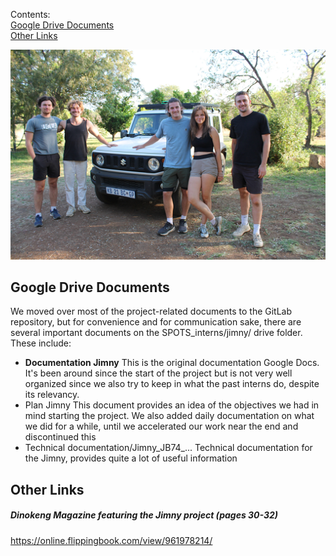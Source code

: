 

Contents: <br>
[Google Drive Documents](https://github.com/Axel-Barbelanne/jimny-wiki/wiki/Appendix#google-drive-documents) <br>
[Other Links](https://github.com/Axel-Barbelanne/jimny-wiki/wiki/Appendix#other-links)


<img src="https://github.com/Axel-Barbelanne/jimny-wiki/blob/main/images/spots_interns.JPG" width="600">

## Google Drive Documents

We moved over most of the project-related documents to the GitLab repository, but for convenience and for communication sake, there are several important documents on the SPOTS_interns/jimny/ drive folder. These include:

- **Documentation Jimny**
	This is the original documentation Google Docs. It's been around since the start of the project but is not very well organized since we also try to keep in what the past interns do, despite its relevancy.
- Plan Jimny
	This document provides an idea of the objectives we had in mind starting the project. We also added daily documentation on what we did for a while, until we accelerated our work near the end and discontinued this
- Technical documentation/Jimny_JB74_...
	Technical documentation for the Jimny, provides quite a lot of useful information


## Other Links

##### Dinokeng Magazine featuring the Jimny project (pages 30-32)

https://online.flippingbook.com/view/961978214/